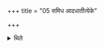 +++
title = "05 समिध आदधातीत्येके"

+++

<details><summary>थिते</summary>

5. According to some (ritualists) he offers fuel-sticks (with these formulae).
</details>
